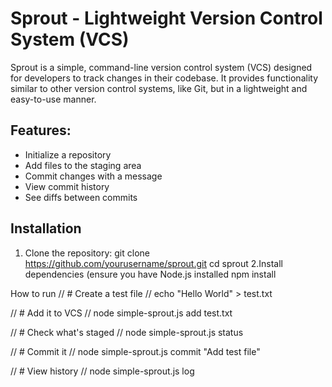 # Sprout - Lightweight Version Control System (VCS)

Sprout is a simple, command-line version control system (VCS) designed for developers to track changes in their codebase. It provides functionality similar to other version control systems, like Git, but in a lightweight and easy-to-use manner.

## Features:
- Initialize a repository
- Add files to the staging area
- Commit changes with a message
- View commit history
- See diffs between commits

## Installation

1. Clone the repository:
   git clone https://github.com/yourusername/sprout.git
   cd sprout
2.Install dependencies (ensure you have Node.js installed
npm install

How to run
// # Create a test file
// echo "Hello World" > test.txt

// # Add it to VCS
// node simple-sprout.js add test.txt

// # Check what's staged
// node simple-sprout.js status

// # Commit it
// node simple-sprout.js commit "Add test file"

// # View history
// node simple-sprout.js log
